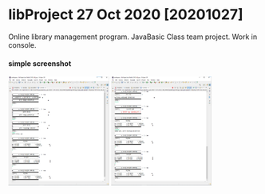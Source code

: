 # libProject 27 Oct 2020 [20201027]

Online library management program. JavaBasic Class team project.
Work in console.

#### simple screenshot
<img src = "/libscreen001.png" width="40%"> <img src = "/libscreen002.png" width="40%">
